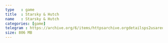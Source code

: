 ```yaml
---
type   : game
title  : Starsky & Hutch
name   : Starsky & Hutch
categories: [game]
telegram : https://archive.org/6/items/httpsarchive.orgdetailsps2usaredump3/Starsky%20%26%20Hutch.7z
size: 806 MB
---
```



